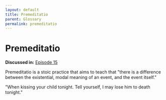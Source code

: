 ```yaml
---
layout: default
title: Premeditatio 
parent: Glossary
permalink: premeditatio 
---
```


# Premeditatio 

**Discussed in:** [Episode 15](/episodes/15)

Premeditatio is a stoic practice that aims to teach that "there is a difference between the existential, modal meaning of an event, and the event itself." 

"When kissing your child tonight. Tell yourself, I may lose him to death tonight."

